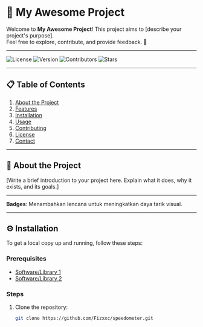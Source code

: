 # 🚀 My Awesome Project

Welcome to **My Awesome Project**! This project aims to [describe your project's purpose].  
Feel free to explore, contribute, and provide feedback. 🌟

---

![License](https://img.shields.io/badge/license-MIT-blue.svg)
![Version](https://img.shields.io/badge/version-1.0.0-green)
![Contributors](https://img.shields.io/badge/contributors-5-yellow)
![Stars](https://img.shields.io/github/stars/yourusername/yourrepository?style=social)

---

## 📋 Table of Contents
1. [About the Project](#about-the-project)
2. [Features](#features)
3. [Installation](#installation)
4. [Usage](#usage)
5. [Contributing](#contributing)
6. [License](#license)
7. [Contact](#contact)

---

## 🌟 About the Project
[Write a brief introduction to your project here. Explain what it does, why it exists, and its goals.]

---

**Badges**: Menambahkan lencana untuk meningkatkan daya tarik visual.

---

## ⚙️ Installation
To get a local copy up and running, follow these steps:

### Prerequisites
- [Software/Library 1](https://example.com)
- [Software/Library 2](https://example.com)

### Steps
1. Clone the repository:
   ```bash
   git clone https://github.com/Fizxxc/speedometer.git
